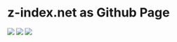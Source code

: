 # z-index.net as Github Page

![](https://img.shields.io/badge/Maintained%3F-yes-green.svg)
![](https://img.shields.io/github/license/z-index-net/page.svg)
![](https://github.com/z-index-net/z-index-net.github.io/workflows/extensions/badge.svg)

